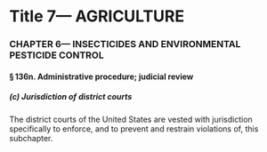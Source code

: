 
# Title 7— AGRICULTURE
### CHAPTER 6— INSECTICIDES AND ENVIRONMENTAL PESTICIDE CONTROL
#### § 136n. Administrative procedure; judicial review
##### (c) Jurisdiction of district courts

The district courts of the United States are vested with jurisdiction specifically to enforce, and to prevent and restrain violations of, this subchapter.
